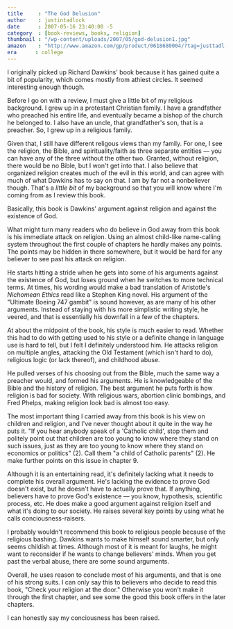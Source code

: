 ```yaml
---
title     : "The God Delusion"
author    : justintadlock
date      : 2007-05-16 23:40:00 -5
category  : [book-reviews, books, religion]
thumbnail : "/wp-content/uploads/2007/05/god-delusion1.jpg"
amazon    : "http://www.amazon.com/gp/product/0618680004/?tag=justtadl-20"
era      : college
---
```


I originally picked up Richard Dawkins' book because it has gained quite a bit of popularity, which comes mostly from athiest circles.  It seemed interesting enough though.

Before I go on with a review, I must give a little bit of my religious background.  I grew up in a protestant Christian family.  I have a grandfather who preached his entire life, and eventually became a bishop of the church he belonged to.  I also have an uncle, that grandfather's son, that is a preacher.  So, I grew up in a religious family.

Given that, I still have different religous views than my family.  For one, I see the religion, the Bible, and spirituality/faith as three separate entities &mdash; you can have any of the three without the other two.  Granted, without religion, there would be no Bible, but I won't get into that.  I also believe that organized religion creates much of the evil in this world, and can agree with much of what Dawkins has to say on that.  I am by far not a nonbeliever though.  That's a <em> little bit</em> of my background so that you will know where I'm coming from as I review this book.

Basically, this book is Dawkins' argument against religion and against the existence of God.

What might turn many readers who do believe in God away from this book is his immediate attack on religion.  Using an almost child-like name-calling system throughout the first couple of chapters he hardly makes any points.  The points may be hidden in there somewhere, but it would be hard for any believer to see past his attack on religion.

He starts hitting a stride when he gets into some of his arguments against the existence of God, but loses ground when he switches to more technical terms.  At times, his wording would make a bad translation of Aristotle's <em> Nichomean Ethics</em> read like a Stephen King novel.  His argument of the "Ultimate Boeing 747 gambit" is sound however, as are many of his other arguments.  Instead of staying with his more simplistic writing style, he veered, and that is essentially his downfall in a few of the chapters.

At about the midpoint of the book, his style is much easier to read.  Whether this had to do with getting used to his style or a definite change in language use is hard to tell, but I felt I definitely understood him.  He attacks religion on multiple angles, attacking the Old Testament (which isn't hard to do), religious logic (or lack thereof), and  childhood abuse.

He pulled verses of his choosing out from the Bible, much the same way a preacher would, and formed his arguments.  He is knowledgeable of the Bible and the history of religion.  The best argument he puts forth is how religion is bad for society.  With religious wars, abortion clinic bombings, and Fred Phelps, making religion look bad is almost too easy.

The most important thing I carried away from this book is his view on children and religion, and I've never thought about it quite in the way he puts it.  "If you hear anybody speak of a 'Catholic child', stop them and politely point out that children are too young to know where they stand on such issues, just as they are too young to know where they stand on economics or politics" (2).  Call them "a child of Catholic parents" (2).  He make further points on this issue in chapter 9.

Although it is an entertaining read, it's definitely lacking what it needs to complete his overall argument.  He's lacking the evidence to prove God doesn't exist, but he doesn't have to actually prove that.  If anything, believers have to prove God's existence &mdash; you know, hypothesis, scientific process, etc.  He does make a good argument against religion itself and what it's doing to our society.  He raises several key points by using what he calls conciousness-raisers.

I probably wouldn't recommend this book to religious people because of the religious bashing.  Dawkins wants to make himself sound smarter, but only seems childish at times.  Although most of it is meant for laughs, he might want to reconsider if he wants to change believers' minds.  When you get past the verbal abuse, there are some sound arguments.

Overall, he uses reason to conclude most of his arguments, and that is one of his strong suits.  I can only say this to believers who decide to read this book, "Check your religion at the door."  Otherwise you won't make it through the first chapter, and see some the good this book offers in the later chapters.

I can honestly say my conciousness has been raised.
